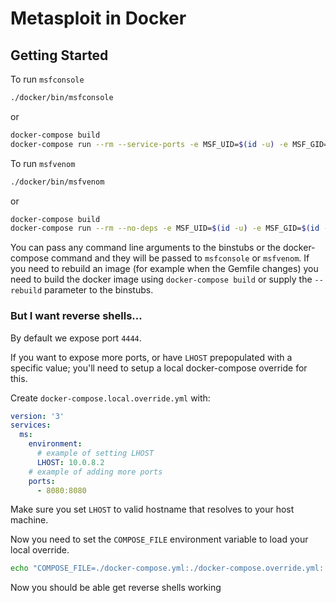 # Metasploit in Docker

## Getting Started

To run `msfconsole`

```bash
./docker/bin/msfconsole
```

or

```bash
docker-compose build
docker-compose run --rm --service-ports -e MSF_UID=$(id -u) -e MSF_GID=$(id -g) ms
```

To run `msfvenom`

```bash
./docker/bin/msfvenom
```

or

```bash
docker-compose build
docker-compose run --rm --no-deps -e MSF_UID=$(id -u) -e MSF_GID=$(id -g) ms ./msfvenom
```

You can pass any command line arguments to the binstubs or the docker-compose command and they will be passed to `msfconsole` or `msfvenom`. If you need to rebuild an image (for example when the Gemfile changes) you need to build the docker image using `docker-compose build` or supply the `--rebuild` parameter to the binstubs.

### But I want reverse shells...

By default we expose port `4444`.

If you want to expose more ports, or have `LHOST` prepopulated with a specific
value; you'll need to setup a local docker-compose override for this.

Create `docker-compose.local.override.yml` with:
```yml
version: '3'
services:
  ms:
    environment:
      # example of setting LHOST
      LHOST: 10.0.8.2
    # example of adding more ports
    ports:
      - 8080:8080
```

Make sure you set `LHOST` to valid hostname that resolves to your host machine.

Now you need to set the `COMPOSE_FILE` environment variable to load your local
override.

```bash
echo "COMPOSE_FILE=./docker-compose.yml:./docker-compose.override.yml:./docker-compose.local.override.yml" >> .env
```

Now you should be able get reverse shells working
